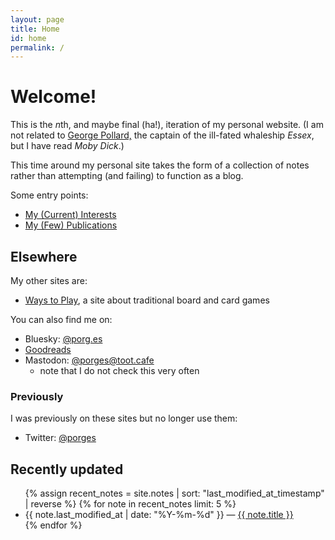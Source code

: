 ```yaml
---
layout: page
title: Home
id: home
permalink: /
---
```


# Welcome!

This is the <em>n</em>th, and maybe final (ha!), iteration of my personal website. (I am not related to [George Pollard,](https://en.wikipedia.org/wiki/George_Pollard_Jr.) the captain of the ill-fated whaleship <cite>Essex</cite>, but I have read <cite>Moby Dick</cite>.)

This time around my personal site takes the form of a collection of notes rather than attempting (and failing) to function as a blog.


Some entry points:

- <a class="internal-link" href="interests">My (Current) Interests</a>
- <a class="internal-link" href="publications">My (Few) Publications</a>

## Elsewhere

My other sites are:

- [Ways to Play](https://games.porg.es/), a site about traditional board and card games

You can also find me on:

- Bluesky: [@porg.es](https://bsky.app/profile/porg.es)
- [Goodreads](https://www.goodreads.com/user/show/4220815-george-pollard)
- Mastodon: [@porges@toot.cafe](https://toot.cafe/@porges)
  - note that I do not check this very often

### Previously

I was previously on these sites but no longer use them:

- Twitter: [@porges](https://twitter.com/porges)

## Recently updated

<ul>
  {% assign recent_notes = site.notes | sort: "last_modified_at_timestamp" | reverse %}
  {% for note in recent_notes limit: 5 %}
    <li>
      {{ note.last_modified_at | date: "%Y-%m-%d" }} — <a class="internal-link" href="{{ site.baseurl }}{{ note.url }}">{{ note.title }}</a>
    </li>
  {% endfor %}
</ul>

<style>
  .wrapper {
    max-width: 46em;
  }
</style>
